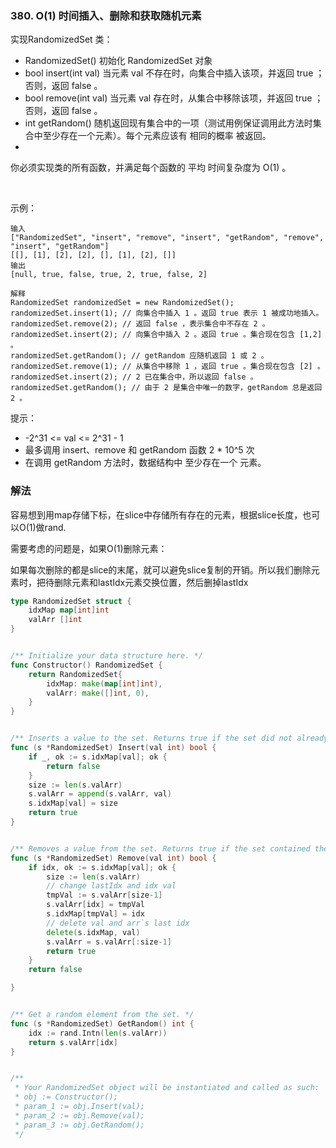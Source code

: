 ### 380. O(1) 时间插入、删除和获取随机元素
实现RandomizedSet 类：

- RandomizedSet() 初始化 RandomizedSet 对象
- bool insert(int val) 当元素 val 不存在时，向集合中插入该项，并返回 true ；否则，返回 false 。
- bool remove(int val) 当元素 val 存在时，从集合中移除该项，并返回 true ；否则，返回 false 。
- int getRandom() 随机返回现有集合中的一项（测试用例保证调用此方法时集合中至少存在一个元素）。每个元素应该有 相同的概率 被返回。
- 
你必须实现类的所有函数，并满足每个函数的 平均 时间复杂度为 O(1) 。

 

示例：
```
输入
["RandomizedSet", "insert", "remove", "insert", "getRandom", "remove", "insert", "getRandom"]
[[], [1], [2], [2], [], [1], [2], []]
输出
[null, true, false, true, 2, true, false, 2]

解释
RandomizedSet randomizedSet = new RandomizedSet();
randomizedSet.insert(1); // 向集合中插入 1 。返回 true 表示 1 被成功地插入。
randomizedSet.remove(2); // 返回 false ，表示集合中不存在 2 。
randomizedSet.insert(2); // 向集合中插入 2 。返回 true 。集合现在包含 [1,2] 。
randomizedSet.getRandom(); // getRandom 应随机返回 1 或 2 。
randomizedSet.remove(1); // 从集合中移除 1 ，返回 true 。集合现在包含 [2] 。
randomizedSet.insert(2); // 2 已在集合中，所以返回 false 。
randomizedSet.getRandom(); // 由于 2 是集合中唯一的数字，getRandom 总是返回 2 。
```

提示：

- -2^31 <= val <= 2^31 - 1
- 最多调用 insert、remove 和 getRandom 函数 2 * 10^5 次
- 在调用 getRandom 方法时，数据结构中 至少存在一个 元素。

### 解法
容易想到用map存储下标，在slice中存储所有存在的元素，根据slice长度，也可以O(1)做rand.

需要考虑的问题是，如果O(1)删除元素：

如果每次删除的都是slice的末尾，就可以避免slice复制的开销。所以我们删除元素时，把待删除元素和lastIdx元素交换位置，然后删掉lastIdx

```go
type RandomizedSet struct {
    idxMap map[int]int
    valArr []int
}


/** Initialize your data structure here. */
func Constructor() RandomizedSet {
    return RandomizedSet{
        idxMap: make(map[int]int),
        valArr: make([]int, 0),
    }
}


/** Inserts a value to the set. Returns true if the set did not already contain the specified element. */
func (s *RandomizedSet) Insert(val int) bool {
    if _, ok := s.idxMap[val]; ok {
        return false
    }
    size := len(s.valArr)
    s.valArr = append(s.valArr, val)
    s.idxMap[val] = size
    return true
}


/** Removes a value from the set. Returns true if the set contained the specified element. */
func (s *RandomizedSet) Remove(val int) bool {
    if idx, ok := s.idxMap[val]; ok {
        size := len(s.valArr)
        // change lastIdx and idx val 
        tmpVal := s.valArr[size-1]
        s.valArr[idx] = tmpVal
        s.idxMap[tmpVal] = idx
        // delete val and arr`s last idx
        delete(s.idxMap, val)
        s.valArr = s.valArr[:size-1]
        return true
    }
    return false

}


/** Get a random element from the set. */
func (s *RandomizedSet) GetRandom() int {
    idx := rand.Intn(len(s.valArr))
    return s.valArr[idx]
}


/**
 * Your RandomizedSet object will be instantiated and called as such:
 * obj := Constructor();
 * param_1 := obj.Insert(val);
 * param_2 := obj.Remove(val);
 * param_3 := obj.GetRandom();
 */
```